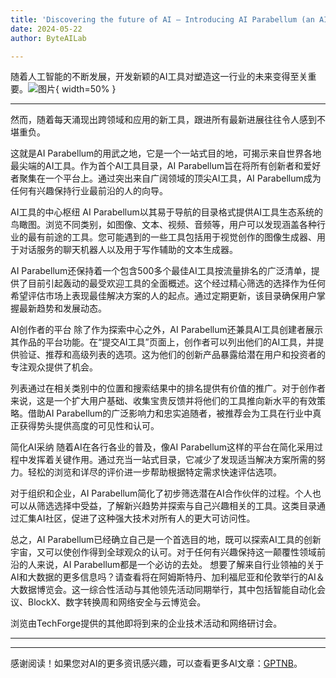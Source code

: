 ```yaml
---
title: 'Discovering the future of AI – Introducing AI Parabellum (an AI tools directory)'
date: 2024-05-22
author: ByteAILab

---
```


随着人工智能的不断发展，开发新颖的AI工具对塑造这一行业的未来变得至关重要。![图片](https://www.artificialintelligence-news.com/wp-content/uploads/sites/9/2024/05/AI-Parabellum.png){ width=50% }

---
然而，随着每天涌现出跨领域和应用的新工具，跟进所有最新进展往往令人感到不堪重负。

这就是AI Parabellum的用武之地，它是一个一站式目的地，可揭示来自世界各地最尖端的AI工具。作为首个AI工具目录，AI Parabellum旨在将所有创新者和爱好者聚集在一个平台上。通过突出来自广阔领域的顶尖AI工具，AI Parabellum成为任何有兴趣保持行业最前沿的人的向导。

AI工具的中心枢纽
AI Parabellum以其易于导航的目录格式提供AI工具生态系统的鸟瞰图。浏览不同类别，如图像、文本、视频、音频等，用户可以发现涵盖各种行业的最有前途的工具。您可能遇到的一些工具包括用于视觉创作的图像生成器、用于对话服务的聊天机器人以及用于写作辅助的文本生成器。

AI Parabellum还保持着一个包含500多个最佳AI工具按流量排名的广泛清单，提供了目前引起轰动的最受欢迎工具的全面概述。这个经过精心筛选的选择作为任何希望评估市场上表现最佳解决方案的人的起点。通过定期更新，该目录确保用户掌握最新趋势和发展动态。

AI创作者的平台
除了作为探索中心之外，AI Parabellum还兼具AI工具创建者展示其作品的平台功能。在“提交AI工具”页面上，创作者可以列出他们的AI工具，并提供验证、推荐和高级列表的选项。这为他们的创新产品暴露给潜在用户和投资者的专注观众提供了机会。

列表通过在相关类别中的位置和搜索结果中的排名提供有价值的推广。对于创作者来说，这是一个扩大用户基础、收集宝贵反馈并将他们的工具推向新水平的有效策略。借助AI Parabellum的广泛影响力和忠实追随者，被推荐会为工具在行业中真正获得势头提供高度的可见性和认可。

简化AI采纳
随着AI在各行各业的普及，像AI Parabellum这样的平台在简化采用过程中发挥着关键作用。通过充当一站式目录，它减少了发现适当解决方案所需的努力。轻松的浏览和详尽的评价进一步帮助根据特定需求快速评估选项。

对于组织和企业，AI Parabellum简化了初步筛选潜在AI合作伙伴的过程。个人也可以从筛选选择中受益，了解新兴趋势并探索与自己兴趣相关的工具。这类目录通过汇集AI社区，促进了这种强大技术对所有人的更大可访问性。

总之，AI Parabellum已经确立自己是一个首选目的地，既可以探索AI工具的创新宇宙，又可以使创作得到全球观众的认可。对于任何有兴趣保持这一颠覆性领域前沿的人来说，AI Parabellum都是一个必访的去处。
想要了解来自行业领袖的关于AI和大数据的更多信息吗？请查看将在阿姆斯特丹、加利福尼亚和伦敦举行的AI＆大数据博览会。这一综合性活动与其他领先活动同期举行，其中包括智能自动化会议、BlockX、数字转换周和网络安全与云博览会。

浏览由TechForge提供的其他即将到来的企业技术活动和网络研讨会。

---
---
感谢阅读！如果您对AI的更多资讯感兴趣，可以查看更多AI文章：[GPTNB](https://gptnb.com)。